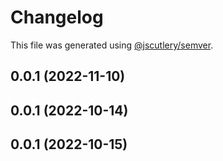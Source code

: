 # Changelog

This file was generated using [@jscutlery/semver](https://github.com/jscutlery/semver).

## 0.0.1 (2022-11-10)



## 0.0.1 (2022-10-14)



## 0.0.1 (2022-10-15)
